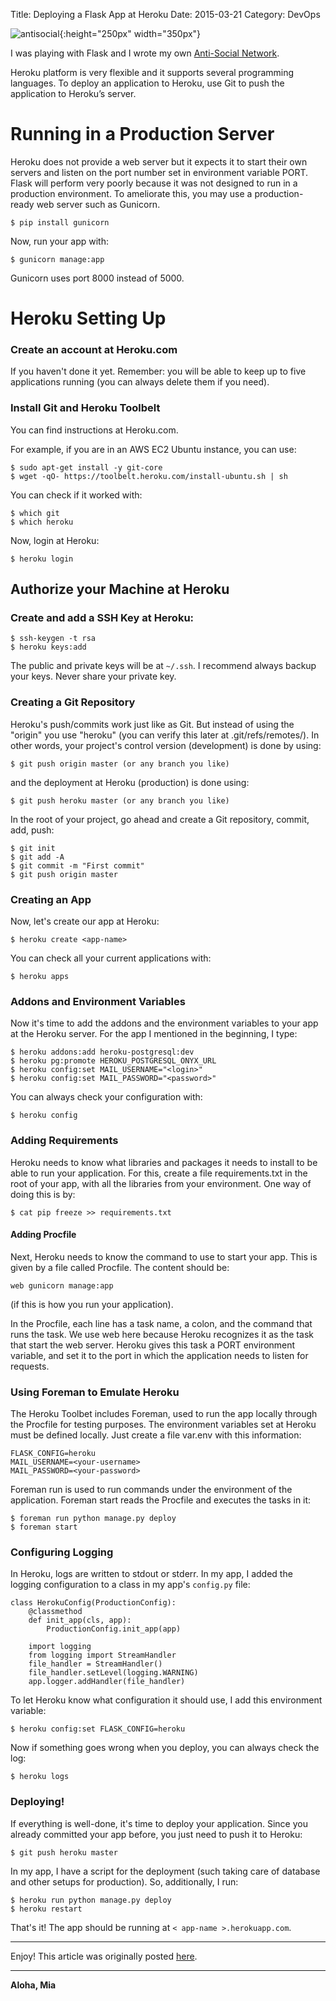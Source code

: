 Title: Deploying a Flask App at Heroku
Date: 2015-03-21
Category: DevOps

![antisocial](./cyberpunk/anti-social.png){:height="250px" width="350px"}



I was playing with Flask and I wrote my own [Anti-Social Network](https://anti-social.herokuapp.com/). 

Heroku platform is very flexible and it supports several programming languages. To
deploy an application to Heroku, use Git to push the application to Heroku’s server.

# Running in a Production Server

Heroku does not provide a web server but it expects it to start their own servers and listen on the port number set in environment variable PORT. Flask will perform very poorly because it was not designed to run in a production environment. To ameliorate this, you may use a production-ready web server such as Gunicorn.

```
$ pip install gunicorn
```

Now, run your app with:

```
$ gunicorn manage:app
```

Gunicorn uses port 8000 instead of 5000.

# Heroku Setting Up

### Create an account at Heroku.com

If you haven't done it yet. Remember: you will be able to keep up to five applications running (you can always delete them if you need).

### Install Git and Heroku Toolbelt

You can find instructions at Heroku.com.

For example, if you are in an AWS EC2 Ubuntu instance, you can use:

```
$ sudo apt-get install -y git-core
$ wget -qO- https://toolbelt.heroku.com/install-ubuntu.sh | sh
```

You can check if it worked with:

```
$ which git
$ which heroku
```

Now, login at Heroku:

```
$ heroku login
```

## Authorize your Machine at Heroku

### Create and add a SSH Key at Heroku:

```
$ ssh-keygen -t rsa
$ heroku keys:add
```

The public and private keys will be at ```~/.ssh```. I recommend always backup your keys. Never share your private key.

### Creating a Git Repository

Heroku's push/commits work just like as Git. But instead of using the "origin" you use "heroku" (you can verify this later at .git/refs/remotes/). In other words, your project's control version (development) is done by using:

```
$ git push origin master (or any branch you like)
```

and the deployment at Heroku (production) is done using:

```
$ git push heroku master (or any branch you like)
```

In the root of your project, go ahead and create a Git repository, commit, add, push:

```
$ git init
$ git add -A
$ git commit -m "First commit"
$ git push origin master
```

### Creating an App

Now, let's create our app at Heroku:

```
$ heroku create <app-name>
```

You can check all your current applications with:

```
$ heroku apps
```

### Addons and Environment Variables

Now it's time to add the addons and the environment variables to your app at the Heroku server. For the app I mentioned in the beginning, I type:

```
$ heroku addons:add heroku-postgresql:dev
$ heroku pg:promote HEROKU_POSTGRESQL_ONYX_URL
$ heroku config:set MAIL_USERNAME="<login>"
$ heroku config:set MAIL_PASSWORD="<password>"
```

You can always check your configuration with:
```
$ heroku config
```

### Adding Requirements

Heroku needs to know what libraries and packages it needs to install to be able to run your application. For this, create a file requirements.txt in the root of your app, with all the libraries from your environment. One way of doing this is by:

```
$ cat pip freeze >> requirements.txt
```

#### Adding Procfile

Next, Heroku needs to know the command to use to start your app. This is given by a file called Procfile. The content should be:

```
web gunicorn manage:app
```
(if this is how you run your application).

In the Procfile, each line has a task name, a colon, and the command that runs the task. We use web here because Heroku recognizes it as the task that start the web server. Heroku gives this task a PORT environment variable, and set it to the port in which the application needs to listen for requests.

### Using Foreman to Emulate Heroku

The Heroku Toolbet includes Foreman, used to run the app locally through the Procfile for testing purposes. The environment variables set at Heroku must be defined locally. Just create a file var.env with this information:

```
FLASK_CONFIG=heroku
MAIL_USERNAME=<your-username>
MAIL_PASSWORD=<your-password>
```

Foreman run is used to run commands under the environment of the application. Foreman start reads the Procfile and executes the tasks in it:

```
$ foreman run python manage.py deploy
$ foreman start
```

### Configuring Logging

In Heroku, logs are written to stdout or stderr. In my app, I added the logging configuration to a class in my app's ```config.py``` file:

```
class HerokuConfig(ProductionConfig):
    @classmethod
    def init_app(cls, app):
        ProductionConfig.init_app(app)

    import logging
    from logging import StreamHandler
    file_handler = StreamHandler()
    file_handler.setLevel(logging.WARNING)
    app.logger.addHandler(file_handler)
```

To let Heroku know what configuration it should use, I add this environment variable:
```
$ heroku config:set FLASK_CONFIG=heroku
```

Now if something goes wrong when you deploy, you can always check the log:

```
$ heroku logs
```

### Deploying!

If everything is well-done, it's time to deploy your application. Since you already committed your app before, you just need to push it to Heroku:

```
$ git push heroku master
```

In my app, I have a script for the deployment (such taking care of database and other setups for production). So, additionally, I run:

```
$ heroku run python manage.py deploy
$ heroku restart
```

That's it! The app should be running at ```< app-name >.herokuapp.com```.



---
Enjoy! This article was originally posted [here](https://coderwall.com/p/pstm1w/deploying-a-flask-app-at-heroku).

----

**Aloha, Mia**